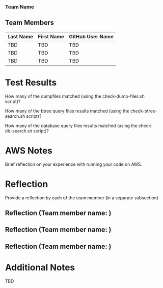 ### Team Name
## Team Members

| Last Name | First Name | GitHub User Name |
|-----------|------------|------------------|
| TBD       | TBD        | TBD              |
| TBD       | TBD        | TBD              |
| TBD       | TBD        | TBD              |

# Test Results
How many of the dumpfiles matched (using the check-dump-files.sh script)?

How many of the btree query files results matched (using the check-btree-search.sh script)?

How many of the database query files results matched (using the check-db-search.sh script)?


# AWS Notes
Brief reflection on your experience with running your code on AWS.

# Reflection

Provide a reflection by each of the team member (in a separate subsection)

## Reflection (Team member name: )
## Reflection (Team member name: )
## Reflection (Team member name: )

# Additional Notes
TBD   

